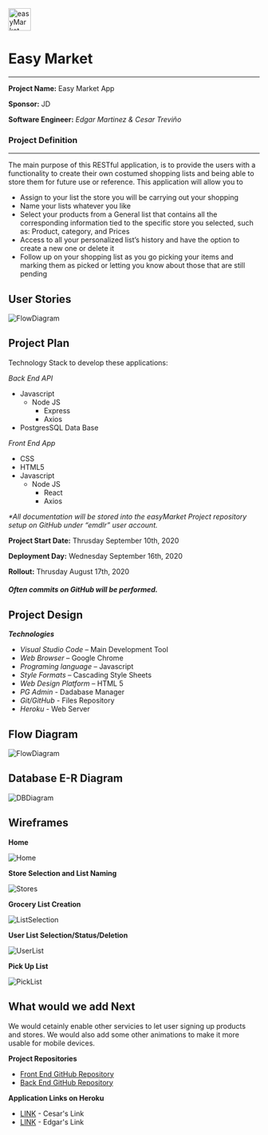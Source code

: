 <img src="https://github.com/emdlr/easymarket-frontend/blob/master/public/favicon.png" alt="easyMarket" width="45" height="45" />

# Easy Market
---
**Project Name:** Easy Market App

**Sponsor:** JD

**Software Engineer:** _Edgar Martinez & Cesar Treviño_

### Project Definition
---
The main purpose of this RESTful application, is to provide the users with a functionality to create their own costumed shopping lists and being able to store them for future use or reference.
This application will allow you to
- Assign to your list the store you will be carrying out your shopping
- Name your lists whatever you like
- Select your products from a General list that contains all the corresponding information tied to the specific store you selected, such as: Product, category, and Prices
- Access to all your personalized list’s history and have the option to create a new one or delete it
- Follow up on your shopping list as you go picking your items and marking them as picked or letting you know about those that are still pending

**User Stories**
---
![FlowDiagram](https://github.com/emdlr/easymarket-frontend/blob/master/public/user-stories.png)

**Project Plan**
---

Technology Stack to develop these applications:

 _Back End API_
- Javascript
  - Node JS
    - Express
    - Axios
- PostgresSQL Data Base

_Front End App_
- CSS
- HTML5
- Javascript
  - Node JS
    - React
    - Axios
    

 _*All documentation will be stored into the easyMarket Project repository setup on GitHub under “emdlr” user account._

**Project Start Date:** Thrusday September 10th, 2020

**Deployment Day:** Wednesday September 16th, 2020

**Rollout:** Thrusday August 17th, 2020

##### Often commits on GitHub will be performed.

**Project Design**
---

**_Technologies_**
- *Visual Studio Code* – Main Development Tool
- *Web Browser* – Google Chrome
- *Programing language* – Javascript
- *Style Formats* – Cascading Style Sheets
- *Web Design Platform* – HTML 5
- *PG Admin* - Dadabase Manager
- *Git/GitHub* - Files Repository
- *Heroku* - Web Server

**Flow Diagram**
---

![FlowDiagram](https://github.com/emdlr/easyMarket-backend/blob/master/documents/flowDiagram.png)

**Database E-R Diagram**
---

![DBDiagram](https://github.com/emdlr/easyMarket-backend/blob/master/documents/DBdiagram.png)

**Wireframes**
---

**Home**

![Home](https://github.com/emdlr/easymarket-frontend/blob/master/public/wf-home.png)

**Store Selection and List Naming**

![Stores](https://github.com/emdlr/easymarket-frontend/blob/master/public/wf-store.png)

**Grocery List Creation**

![ListSelection](https://github.com/emdlr/easymarket-frontend/blob/master/public/wf-create-list.png)

**User List Selection/Status/Deletion**

![UserList](https://github.com/emdlr/easymarket-frontend/blob/master/public/wf-user-lists.png)

**Pick Up List**

![PickList](https://github.com/emdlr/easymarket-frontend/blob/master/public/wf-pick-list.png)


**What would we add Next**
---

We would cetainly enable other servicies to let user signing up products and stores. We would also add some other animations to make it more usable for mobile devices.

**Project Repositories**
- [Front End GitHub Repository](https://github.com/emdlr/easymarket-frontend)
- [Back End GitHub Repository](https://github.com/emdlr/easyMarket-backend)

**Application Links on Heroku**
- [LINK](https://pethomeapp.herokuapp.com/) - Cesar's Link
- [LINK](https://pethomeapp.herokuapp.com/) - Edgar's Link


